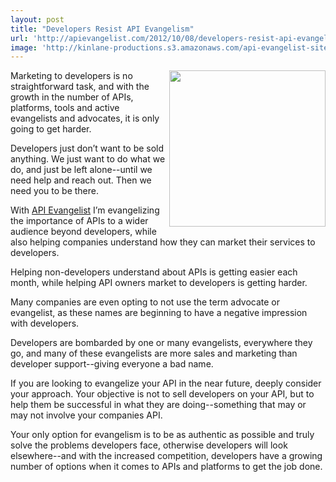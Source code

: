 ```yaml
---
layout: post
title: "Developers Resist API Evangelism"
url: 'http://apievangelist.com/2012/10/08/developers-resist-api-evangelism/'
image: 'http://kinlane-productions.s3.amazonaws.com/api-evangelist-site/blog/developers-will-resist.gif'
---
```


<img class="c1" src="https://s3.amazonaws.com/kinlane-productions/api-evangelist-site/developers-will-resist.gif" alt="" width="250" align="right" />

Marketing to developers is no straightforward task, and with the growth in the number of APIs, platforms, tools and active evangelists and advocates, it is only going to get harder.

Developers just don’t want to be sold anything. We just want to do what we do, and just be left alone--until we need help and reach out. Then we need you to be there.

With [API Evangelist][1] I’m evangelizing the importance of APIs to a wider audience beyond developers, while also helping companies understand how they can market their services to developers.

Helping non-developers understand about APIs is getting easier each month, while helping API owners market to developers is getting harder.

Many companies are even opting to not use the term advocate or evangelist, as these names are beginning to have a negative impression with developers.

Developers are bombarded by one or many evangelists, everywhere they go, and many of these evangelists are more sales and marketing than developer support--giving everyone a bad name.

If you are looking to evangelize your API in the near future, deeply consider your approach. Your objective is not to sell developers on your API, but to help them be successful in what they are doing--something that may or may not involve your companies API.

Your only option for evangelism is to be as authentic as possible and truly solve the problems developers face, otherwise developers will look elsewhere--and with the increased competition, developers have a growing number of options when it comes to APIs and platforms to get the job done.

   [1]: http://apievangelist.com (API Evangelist)
